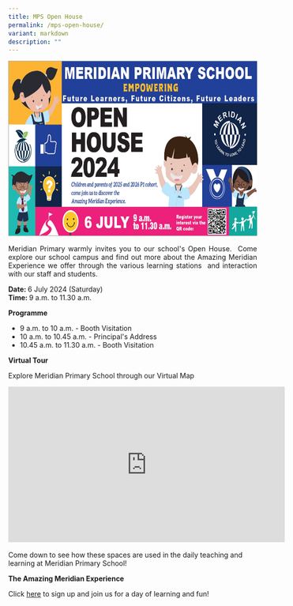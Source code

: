 ```yaml
---
title: MPS Open House
permalink: /mps-open-house/
variant: markdown
description: ""
---
```

<img src="/images/About%20As/2024_Open_House_invitation_for_Kindergartens_24_Apr_24.jpg" style="width:650px;height:355px;float:center">

<p align="justify">Meridian Primary warmly invites you to our school's Open House.&nbsp; Come explore our school campus and find out more about the Amazing Meridian Experience we offer through the various learning stations&nbsp; and interaction with our staff and students.</p>

<b>Date: </b>6 July 2024 (Saturday)<br>
<b>Time: </b> 9 a.m. to 11.30 a.m. <br>

<b>Programme</b>
<ul>
  <li>9 a.m. to 10 a.m. - Booth Visitation</li>
  <li>10 a.m. to 10.45 a.m. - Principal's Address</li>
  <li>10.45 a.m. to 11.30 a.m. - Booth Visitation</li>
</ul> 

<b>Virtual Tour</b>
<p>Explore Meridian Primary School through our Virtual Map</p>

<iframe allowfullscreen="" allow="accelerometer; autoplay; clipboard-write; encrypted-media; gyroscope; picture-in-picture; web-share" frameborder="0" title="YouTube video player" src="https://www.youtube.com/embed/Z8-de9W6kok?si=KE7Fafk_gy4ArZzV" height="315" width="560"></iframe>

<p>Come down to see how these spaces are used in the daily teaching and learning at Meridian Primary School!</p>

<b>The Amazing Meridian Experience</b>

<p></p>

<p>Click <a href="https://form.gov.sg/66146d532853743d7a2f967a">here</a> to sign up and join us for a day of learning and fun!</p>